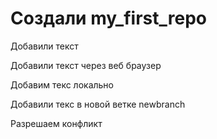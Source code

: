 # Создали my_first_repo

Добавили текст

Добавили текст через веб браузер

Добавим текс локально

Добавили текс в новой ветке newbranch

Разрешаем конфликт
